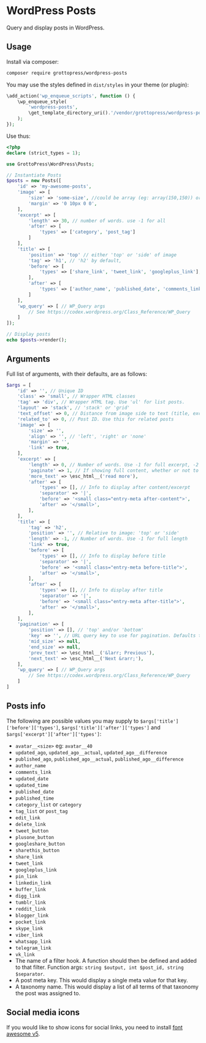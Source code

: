 # WordPress Posts

Query and display posts in WordPress.

## Usage

Install via composer:

```bash
composer require grottopress/wordpress-posts
```

You may use the styles defined in `dist/styles` in your theme (or plugin):

```php
\add_action('wp_enqueue_scripts', function () {
    \wp_enqueue_style(
        'wordpress-posts',
        \get_template_directory_uri().'/vendor/grottopress/wordpress-posts/dist/styles/posts.min.css'
    );
});
```

Use thus:

```php
<?php
declare (strict_types = 1);

use GrottoPress\WordPress\Posts;

// Instantiate Posts
$posts = new Posts([
    'id' => 'my-awesome-posts',
    'image' => [
        'size' => 'some-size', //could be array (eg: array(150,150)) or string (eg: 'post-thubnail')
        'margin' => '0 10px 0 0',
    ],
    'excerpt' => [
        'length' => 30, // number of words. use -1 for all
        'after' => [
            'types' => ['category', 'post_tag']
        ]
    ],
    'title' => [
        'position' => 'top' // either 'top' or 'side' of image
        'tag' => 'h1', // 'h2' by default,
        'before' => [
            'types' => ['share_link', 'tweet_link', 'googleplus_link'],
        ],
        'after' => [
            'types' => ['author_name', 'published_date', 'comments_link'],
        ]
    ],
    'wp_query' => [ // WP_Query args
        // See https://codex.wordpress.org/Class_Reference/WP_Query
    ]
]);

// Display posts
echo $posts->render();
```

## Arguments

Full list of arguments, with their defaults, are as follows:

```php
$args = [
    'id' => '', // Unique ID
    'class' => 'small', // Wrapper HTML classes
    'tag' => 'div', // Wrapper HTML tag. Use 'ul' for list posts.
    'layout' => 'stack', // 'stack' or 'grid'
    'text_offset' => 0, // Distance from image side to text (title, excerpt)
    'related_to' => 0, // Post ID. Use this for related posts
    'image' => [
        'size' => '',
        'align' => '', // 'left', 'right' or 'none'
        'margin' => '',
        'link' => true,
    ],
    'excerpt' => [
        'length' => 0, // Number of words. Use -1 for full excerpt, -2 for full content
        'paginate' => 1, // If showing full content, whether or not to paginate.
        'more_text' => \esc_html__('read more'),
        'after' => [
            'types' => [], // Info to display after content/excerpt
            'separator' => '|',
            'before' => '<small class="entry-meta after-content">',
            'after' => '</small>',
        ],
    ],
    'title' => [
        'tag' => 'h2',
        'position' => '', // Relative to image: 'top' or 'side'
        'length' => -1, // Number of words. Use -1 for full length
        'link' => true,
        'before' => [
            'types' => [], // Info to display before title
            'separator' => '|',
            'before' => '<small class="entry-meta before-title">',
            'after' => '</small>',
        ],
        'after' => [
            'types' => [], // Info to display after title
            'separator' => '|',
            'before' => '<small class="entry-meta after-title">',
            'after' => '</small>',
        ],
    ],
    'pagination' => [
        'position' => [], // 'top' and/or 'bottom'
        'key' => '', // URL query key to use for pagination. Defaults to 'pag'.
        'mid_size' => null,
        'end_size' => null,
        'prev_text' => \esc_html__('&larr; Previous'),
        'next_text' => \esc_html__('Next &rarr;'),
    ],
    'wp_query' => [ // WP_Query args
        // See https://codex.wordpress.org/Class_Reference/WP_Query
    ]
]
```

## Posts info

The following are possible values you may supply to `$args['title']['before']['types']`, `$args['title']['after']['types']` and `$args['excerpt']['after']['types']`:

- `avatar__<size>` eg: `avatar__40`
- `updated_ago`, `updated_ago__actual`, `updated_ago__difference`
- `published_ago`, `published_ago__actual`, `published_ago__difference`
- `author_name`
- `comments_link`
- `updated_date`
- `updated_time`
- `published_date`
- `published_time`
- `category_list` or `category`
- `tag_list` or `post_tag`
- `edit_link`
- `delete_link`
- `tweet_button`
- `plusone_button`
- `googleshare_button`
- `sharethis_button`
- `share_link`
- `tweet_link`
- `googleplus_link`
- `pin_link`
- `linkedin_link`
- `buffer_link`
- `digg_link`
- `tumblr_link`
- `reddit_link`
- `blogger_link`
- `pocket_link`
- `skype_link`
- `viber_link`
- `whatsapp_link`
- `telegram_link`
- `vk_link`
- The name of a filter hook. A function should then be defined and added to that filter. Function args: `string $output, int $post_id, string $separator`.
- A post meta key. This would display a single meta value for that key.
- A taxonomy name. This would display a list of all terms of that taxonomy the post was assigned to.

## Social media icons

If you would like to show icons for social links, you need to install [font awesome v5](https://fontawesome.com/).
